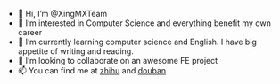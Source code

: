- 👋 Hi, I’m @XingMXTeam
- 👀 I’m interested in Computer Science and everything benefit my own career
- 🌱 I’m currently learning computer science and English. I have big appetite of writing and reading.
- 💞️ I’m looking to collaborate on an awesome FE project
- 📫 You can find me at [zhihu](https://www.zhihu.com/people/feng-zi-63-44) and [douban](https://www.douban.com/people/maoxingxing/)

<!---
XingMXTeam/XingMXTeam is a ✨ special ✨ repository because its `README.md` (this file) appears on your GitHub profile.
You can click the Preview link to take a look at your changes.
--->
